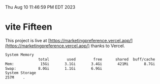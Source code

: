 Thu Aug 10 11:46:59 PM EDT 2023

# vite Fifteen


This project is live at [https://marketingpreference.vercel.app/](https://marketingpreference.vercel.app/) thanks to Vercel.

```bash
System Memory
               total        used        free      shared  buff/cache   available
Mem:            15Gi       3.1Gi       3.4Gi       421Mi       8.7Gi        11Gi
Swap:          8.0Gi       1.1Gi       6.9Gi
System Storage
257M	.
```
```bash
